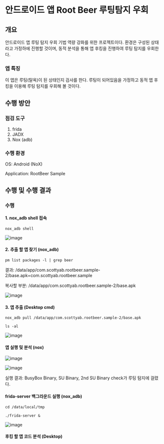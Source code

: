# 안드로이드 앱 Root Beer 루팅탐지 우회

## 개요

안드로이드 앱 루팅 탐지 우회 기법 역량 강화를 위한 프로젝트이다.
환경은 구성된 상태라고 가정하에 진행할 것이며, 동적 분석을 통해 앱 후킹을 진행하여 루팅 탐지를 우회한다.

### 앱 특징
이 앱은 루팅(탈옥)이 된 상태인지 검사를 한다. 루팅이 되어있음을 가정하고 동적 앱 후킹을 이용해 루팅 탐지를 우회해 볼 것이다.

## 수행 방안

### 점검 도구

1. frida
2. JADX
3. Nox (adb)

### 수행 환경

OS: Android (NoX)

Application: RootBeer Sample

## 수행 및 수행 결과

### 수행


#### 1. nox_adb shell 접속

```shell
nox_adb shell
```

![image](https://github.com/user-attachments/assets/d27b4d06-0b0c-46b4-88d5-39778431b08b)


#### 2. 추출 할 앱 찾기 (nox_adb)

```shell
pm list packages -l | grep beer
```

결과: /data/app/com.scottyab.rootbeer.sample-2/base.apk=com.scottyab.rootbeer.sample

복사할 부분: /data/app/com.scottyab.rootbeer.sample-2/base.apk

![image](https://github.com/user-attachments/assets/9f6cba10-f292-4c35-8634-65948d76b524)




#### 3. 앱 추출 (Desktop cmd)

```shell
nox_adb pull /data/app/com.scottyab.rootbeer.sample-2/base.apk

ls -al
```

![image](https://github.com/user-attachments/assets/164a6383-5137-41df-b8e6-f247debba5b0)


#### 앱 실행 및 분석 (nox)

![image](https://github.com/user-attachments/assets/263c5716-3d56-48f3-ba87-f082ee8eb5cb)

![image](https://github.com/user-attachments/assets/bbf2e854-bab5-435a-bb6b-ef0089d9475c)

실행 결과: BusyBox Binary, SU Binary, 2nd SU Binary check가 루팅 탐지에 걸렸다.

#### frida-server 백그라운드 실행 (nox_adb)

```shell
cd /data/local/tmp

./frida-server &
```

![image](https://github.com/user-attachments/assets/06e58f6d-b5b6-4e00-a352-1b6851d13be8)

#### 후킹 할 앱 코드 분석 (Desktop)




